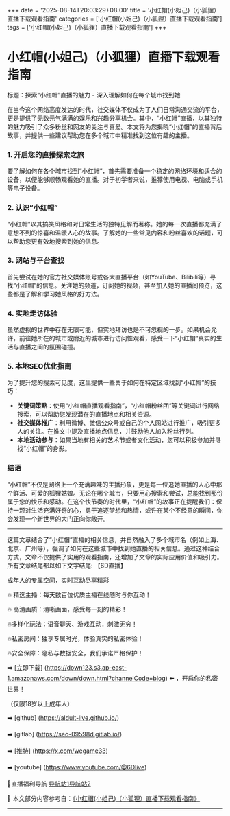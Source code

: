 +++
date = '2025-08-14T20:03:29+08:00'
title = '小红帽(小妲己)（小狐狸）直播下载观看指南'
categories = ['小红帽(小妲己)（小狐狸）直播下载观看指南']
tags = ['小红帽(小妲己)（小狐狸）直播下载观看指南']
+++

# 小红帽(小妲己)（小狐狸）直播下载观看指南

标题：探索“小红帽”直播的魅力 - 深入理解如何在每个城市找到她

在当今这个网络高度发达的时代，社交媒体不仅成为了人们日常沟通交流的平台，更是提供了无数元气满满的娱乐和兴趣分享机会。其中，“小红帽”直播，以其独特的魅力吸引了众多粉丝和网友的关注与喜爱。本文将为您揭晓“小红帽”的直播背后故事，并提供一些建议帮助您在多个城市中精准找到这位有趣的主播。

### 1. 开启您的直播探索之旅

要了解如何在各个城市找到“小红帽”，首先需要准备一个稳定的网络环境和适合的设备，以便能够顺畅观看她的直播。对于初学者来说，推荐使用电视、电脑或手机等电子设备。

### 2. 认识“小红帽”

“小红帽”以其搞笑风格和对日常生活的独特见解而著称。她的每一次直播都充满了意想不到的惊喜和温暖人心的故事。了解她的一些常见内容和粉丝喜欢的话题，可以帮助您更有效地搜索到她的信息。

### 3. 网站与平台查找

首先尝试在她的官方社交媒体账号或各大直播平台（如YouTube、Bilibili等）寻找“小红帽”的信息。关注她的频道，订阅她的视频，甚至加入她的直播间预览，这些都是了解和学习她风格的好方法。

### 4. 实地走访体验

虽然虚拟的世界中存在无限可能，但实地拜访也是不可忽视的一步。如果机会允许，前往她所在的城市或附近的城市进行访问性观看，感受一下“小红帽”真实的生活与直播之间的氛围碰撞。

### 5. 本地SEO优化指南

为了提升您的搜索可见度，这里提供一些关于如何在特定区域找到“小红帽”的技巧：

- **关键词策略**：使用“小红帽直播观看指南”，“小红帽粉丝团”等关键词进行网络搜索，可以帮助您发现潜在的直播地点和相关资源。
- **社交媒体推广**：利用微博、微信公众号或自己的个人网站进行推广，吸引更多人的关注。在推文中提及直播地点信息，并鼓励他人加入粉丝行列。
- **本地活动参与**：如果当地有相关的艺术节或者文化活动，您可以积极参加并寻找“小红帽”的身影。

### 结语

“小红帽”不仅是网络上一个充满趣味的主播形象，更是每一位追她直播的人心中那个鲜活、可爱的狐狸姑娘。无论在哪个城市，只要用心搜索和尝试，总能找到那份属于您的快乐和感动。在这个快节奏的时代里，“小红帽”的故事正在提醒我们：保持一颗对生活充满好奇的心，勇于追逐梦想和热情，或许在某个不经意的瞬间，你会发现一个新世界的大门正向你敞开。

---

这篇文章结合了“小红帽”直播的相关信息，并自然融入了多个城市名（例如上海、北京、广州等），强调了如何在这些城市中找到她直播的相关信息。通过这种结合方式，文章不仅提供了实用的观看指南，还增加了文章的实际应用价值和吸引力。
所有文章结尾都以如下文字结尾:
【6D直播】

 成年人的专属空间，实时互动尽享精彩

🔥 精选主播：每天数百位优质主播在线随时与你互动！

🔥 高清画质：清晰画面，感受每一刻的精彩！

🔥多样化玩法：语音聊天、游戏互动，刺激无穷！

🔥私密房间：独享专属时光，体验真实的私密体验！

🔥安全保障：隐私与数据安全，我们承诺严格保护！

➡️ [立即下载] (https://down123.s3.ap-east-1.amazonaws.com/down/down.html?channelCode=blog) ⬅️ ，开启你的私密世界！

 （仅限18岁以上成年人）

➡️ [github] (https://aldult-live.github.io/)

➡️ [gitlab] (https://seo-09598d.gitlab.io/)

➡️ [推特] (https://x.com/wegame33)

➡️ [youtube] (https://www.youtube.com/@6Dlive)

🔞直播福利导航   [导航站1](https://webstack-86085a.gitlab.io/)[导航站2](https://onlygit123-2.github.io/)

📘 本文部分内容参考自：[《小红帽(小妲己)（小狐狸）直播下载观看指南》](https://webstack-hugo-18.pages.dev/)

---
